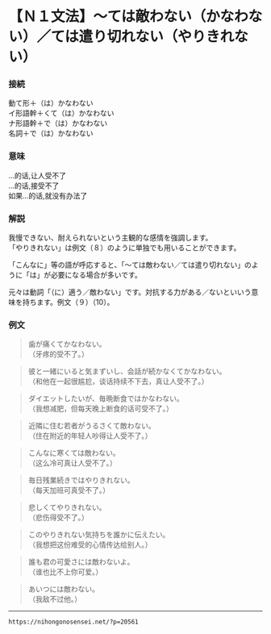 # 【Ｎ１文法】～ては敵わない（かなわない）／ては遣り切れない（やりきれない）

### 接続

動て形＋（は）かなわない  
イ形語幹＋くて（は）かなわない  
ナ形語幹＋で（は）かなわない  
名詞＋で（は）かなわない  


### 意味

…的话,让人受不了  
…的话,接受不了  
如果…的话,就没有办法了  


### 解説

我慢できない、耐えられないという主観的な感情を強調します。  
「やりきれない」は例文（８）のように単独でも用いることができます。

「こんなに」等の語が呼応すると、「～ては敵わない／ては遣り切れない」のように「は」が必要になる場合が多いです。

元々は動詞「（に）適う／敵わない」です。対抗する力がある／ないといいう意味を持ちます。例文（９）（10）。  


### 例文

>歯が痛くてかなわない。  
（牙疼的受不了。）  

>彼と一緒にいると気まずいし、会話が続かなくてかなわない。  
（和他在一起很尴尬，谈话持续不下去，真让人受不了。）  

>ダイエットしたいが、毎晩断食ではかなわない。  
（我想减肥，但每天晚上断食的话可受不了。）  

>近隣に住む若者がうるさくて敵わない。  
（住在附近的年轻人吵得让人受不了。）  

>こんなに寒くては敵わない。  
（这么冷可真让人受不了。）  

>毎日残業続きではやりきれない。  
（每天加班可真受不了。）  

>悲しくてやりきれない。  
（悲伤得受不了。）  

>このやりきれない気持ちを誰かに伝えたい。  
（我想把这份难受的心情传达给别人。）

>誰も君の可愛さには敵わないよ。  
（谁也比不上你可爱。）  

>あいつには敵わない。  
（我敌不过他。）


---
`https://nihongonosensei.net/?p=20561`